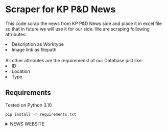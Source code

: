 <h1>Scraper for KP P&D News
</h1>
<p>
  This code scrap the news from KP P&D News side and place it in excel file so that in future we will use it for our side.
  We are scraping following attributes:
  <li>
    Description as Worktype
  </li>
   <li>
    Image link as filepath
  </li>
  <br>
  All other attributes are the requiremenst of our Database just like:
  <li>
    ID
  </li>
    <li>
      Location
  </li>
  <li>
    Type
  </li>
  </p>

  ## Requirements
Tested on Python 3.10

`pip install -r requirements.txt` 
<details><summary>NEWS WEBSITE</summary>
  
    ## Clone Repo

`https://github.com/saadfareed/Scraper_KP_News.git` 
<details><summary>NEWS WEBSITE</summary>
  
<p>
  <a href="https://pndkp.gov.pk/blog-grid/">Link</a>
</p>

</p>
</details>
<br>

<p align="center">
<a href="https://www.linkedin.com/in/saad-fareed/"><img src="https://img.shields.io/badge/-Saad%20Fareed-0077B5?style=flat&logo=Linkedin&logoColor=white"/></a>
<a href="mailto:saadfareed632@gmail.com"><img src="https://img.shields.io/badge/-saadfareed@gmail.com-D14836?style=flat&logo=Gmail&logoColor=white"/></a>
<a href="https://www.instagram.com/saadfareed_sadi/"><img src="https://img.shields.io/badge/-@saadfareed-E4405F?style=flat&logo=Instagram&logoColor=white"/></a>
<a href="https://leetcode.com/Saadfareed/"><img src="https://img.shields.io/badge/-/saadfareed-e8b519?style=flat&logo=leetcode&logoColor=black"/></a>
 </p>

